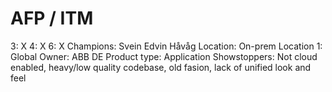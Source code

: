 # AFP / ITM

3: X
 4: X
 6: X
Champions: Svein Edvin Håvåg
Location: On-prem
Location 1: Global
Owner: ABB DE
Product type: Application
Showstoppers: Not cloud enabled, heavy/low quality codebase, old fasion, lack of unified look and feel